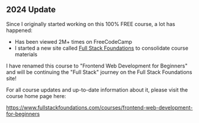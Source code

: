 ## 2024 Update

Since I originally started working on this 100% FREE course, a lot has happened:

- Has been viewed 2M+ times on FreeCodeCamp
- I started a new site called [Full Stack Foundations](https://www.fullstackfoundations.com) to consolidate course materials

I have renamed this course to "Frontend Web Development for Beginners" and will be continuing the "Full Stack" journey on the Full Stack Foundations site!

For all course updates and up-to-date information about it, please visit the course home page here:

https://www.fullstackfoundations.com/courses/frontend-web-development-for-beginners
